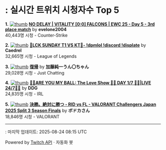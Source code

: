 # : 실시간 트위치 시청자수 Top 5

**1.** [![thumb](https://static-cdn.jtvnw.net/previews-ttv/live_user_evelone2004-320x180.jpg)](https://twitch.tv/evelone2004)
**[NO DELAY | VITALITY [0:0] FALCONS | EWC 25 - Day 5 - 3rd place match](https://twitch.tv/evelone2004)** by **evelone2004**<br>40,443명 시청  - Counter-Strike

**2.** [![thumb](https://static-cdn.jtvnw.net/previews-ttv/live_user_caedrel-320x180.jpg)](https://twitch.tv/Caedrel)
**[🔴LCK SUNDAY T1 VS KT🔴-  !dpmlol !discord !displate](https://twitch.tv/Caedrel)** by **Caedrel**<br>32,665명 시청  - League of Legends

**3.** [![thumb](https://static-cdn.jtvnw.net/previews-ttv/live_user_kato_junichi0817-320x180.jpg)](https://twitch.tv/加藤純一うん〇ちゃん)
**[復帰](https://twitch.tv/加藤純一うん〇ちゃん)** by **加藤純一うん〇ちゃん**<br>29,028명 시청  - Just Chatting

**4.** [![thumb](https://static-cdn.jtvnw.net/previews-ttv/live_user_ddg-320x180.jpg)](https://twitch.tv/DDG)
**[🏀💕ARE YOU MY BALL: The Love Show 🏀💕 DAY 1/7 🏀💕|LIVE 24/7🏀💕](https://twitch.tv/DDG)** by **DDG**<br>24,835명 시청  - IRL

**5.** [![thumb](https://static-cdn.jtvnw.net/previews-ttv/live_user_vodkavdk-320x180.jpg)](https://twitch.tv/ボドカさん)
**[決勝。絶対に勝つ  - RID vs FL - VALORANT Challengers Japan 2025 Split 3 Season Finals](https://twitch.tv/ボドカさん)** by **ボドカさん**<br>18,846명 시청  - VALORANT


---
: 마지막 업데이트: 2025-08-24 08:15 UTC

Powered by [Twitch API](https://dev.twitch.tv/docs/api/reference) · 자동화 봇